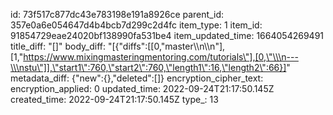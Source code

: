 id: 73f517c877dc43e783198e191a8926ce
parent_id: 357e0a6e054647d4b4bcb7d299c2d4fc
item_type: 1
item_id: 91854729eae24020bf138990fa531be4
item_updated_time: 1664054269491
title_diff: "[]"
body_diff: "[{\"diffs\":[[0,\"master\\\n\\\n\"],[1,\"https://www.mixingmasteringmentoring.com/tutorials\"],[0,\"\\\n---\\\nstu\"]],\"start1\":760,\"start2\":760,\"length1\":16,\"length2\":66}]"
metadata_diff: {"new":{},"deleted":[]}
encryption_cipher_text: 
encryption_applied: 0
updated_time: 2022-09-24T21:17:50.145Z
created_time: 2022-09-24T21:17:50.145Z
type_: 13